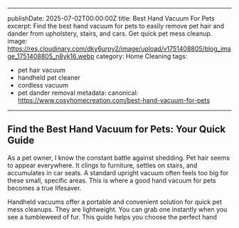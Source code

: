 
---
publishDate: 2025-07-02T00:00:00Z
title: Best Hand Vacuum For Pets
excerpt: Find the best hand vacuum for pets to easily remove pet hair and dander from upholstery, stairs, and cars. Get quick pet mess cleanup.
image: https://res.cloudinary.com/dky6urpy2/image/upload/v1751408805/blog_image_1751408805_n8yk16.webp
category: Home Cleaning
tags:
  - pet hair vacuum
  - handheld pet cleaner
  - cordless vacuum
  - pet dander removal
metadata:
  canonical: https://www.cosyhomecreation.com/best-hand-vacuum-for-pets
---

## Find the Best Hand Vacuum for Pets: Your Quick Guide

As a pet owner, I know the constant battle against shedding. Pet hair seems to appear everywhere. It clings to furniture, settles on stairs, and accumulates in car seats. A standard upright vacuum often feels too big for these small, specific areas. This is where a good hand vacuum for pets becomes a true lifesaver.

Handheld vacuums offer a portable and convenient solution for quick pet mess cleanups. They are lightweight. You can grab one instantly when you see a tumbleweed of fur. This guide helps you choose the perfect hand